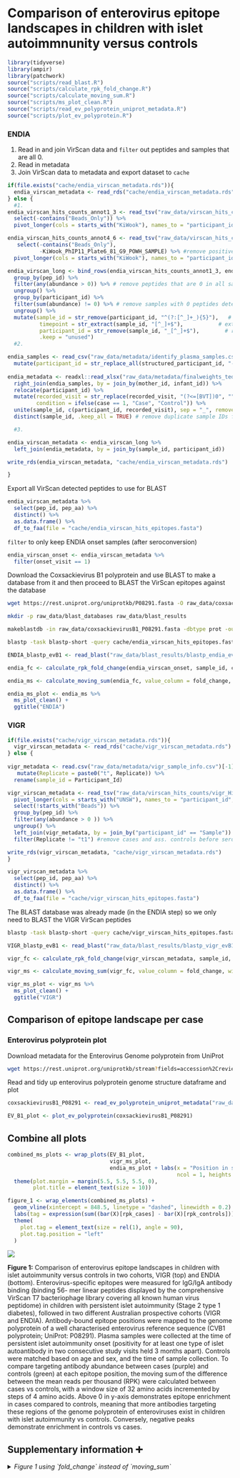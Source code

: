
# Comparison of enterovirus epitope landscapes in children with islet autoimmnunity versus controls

``` r
library(tidyverse)
library(ampir)
library(patchwork)
source("scripts/read_blast.R")
source("scripts/calculate_rpk_fold_change.R")
source("scripts/calculate_moving_sum.R")
source("scripts/ms_plot_clean.R")
source("scripts/read_ev_polyprotein_uniprot_metadata.R")
source("scripts/plot_ev_polyprotein.R")
```

### ENDIA

1.  Read in and join VirScan data and `filter` out peptides and samples
    that are all 0.
2.  Read in metadata
3.  Join VirScan data to metadata and export dataset to `cache`

``` r
if(file.exists("cache/endia_virscan_metadata.rds")){
  endia_virscan_metadata <- read_rds("cache/endia_virscan_metadata.rds")
} else {
  #1.
endia_virscan_hits_counts_annot1_3 <- read_tsv("raw_data/virscan_hits_counts/phip11_plate1-3_v_kiwook_2_CDIVirScan_000_Hits_counts_annotated.tsv") %>% 
  select(-contains("Beads_Only")) %>% 
  pivot_longer(cols = starts_with("KiWook"), names_to = "participant_id", values_to = "abundance") 

endia_virscan_hits_counts_annot4_6 <- read_tsv("raw_data/virscan_hits_counts/phip11_plate4-6_v_kiwook_2_CDIVirScan_000_Hits_counts_annotated.tsv") %>% 
   select(-contains("Beads_Only"),
          -KiWook_PhIP11_Plate6_81_G9_POWH_SAMPLE) %>% #remove positive control 
  pivot_longer(cols = starts_with("KiWook"), names_to = "participant_id", values_to = "abundance")

endia_virscan_long <- bind_rows(endia_virscan_hits_counts_annot1_3, endia_virscan_hits_counts_annot4_6) %>% 
  group_by(pep_id) %>%
  filter(any(abundance > 0)) %>% # remove peptides that are 0 in all samples
  ungroup() %>% 
  group_by(participant_id) %>% 
  filter(sum(abundance) != 0) %>% # remove samples with 0 peptides detected 
  ungroup() %>% 
  mutate(sample_id = str_remove(participant_id, "^(?:[^_]+_){5}"),   # keep everything after the 5th _
          timepoint = str_extract(sample_id, "[^_]+$"),           # extract last segment from sample_id
          participant_id = str_remove(sample_id, "_[^_]+$"),        # remove timepoint from sample_id
          .keep = "unused")
  #2.

endia_samples <- read_csv("raw_data/metadata/identify_plasma_samples.csv") %>% 
  mutate(participant_id = str_replace_all(structured_participant_id, "-", "_"), .keep = "unused") 
         
endia_metadata <- readxl::read_xlsx("raw_data/metadata/finalweights_teddy_plasma_with_visits_deidentified_confounders.xlsx") %>% 
  right_join(endia_samples, by = join_by(mother_id, infant_id)) %>% 
  relocate(participant_id) %>% 
  mutate(recorded_visit = str_replace(recorded_visit, "(?<=[BVT])0", ""), # replace 0 preceded by B, V or T
         condition = ifelse(case == 1, "Case", "Control")) %>% 
  unite(sample_id, c(participant_id, recorded_visit), sep = "_", remove = FALSE) %>% 
  distinct(sample_id, .keep_all = TRUE) # remove duplicate sample IDs from the NCC methodology

  #3.

endia_virscan_metadata <- endia_virscan_long %>% 
  left_join(endia_metadata, by = join_by(sample_id, participant_id)) 

write_rds(endia_virscan_metadata, "cache/endia_virscan_metadata.rds")

}
```

Export all VirScan detected peptides to use for BLAST

``` r
endia_virscan_metadata %>% 
  select(pep_id, pep_aa) %>% 
  distinct() %>% 
  as.data.frame() %>% 
  df_to_faa(file = "cache/endia_virscan_hits_epitopes.fasta")
```

`filter` to only keep ENDIA onset samples (after seroconversion)

``` r
endia_virscan_onset <- endia_virscan_metadata %>% 
  filter(onset_visit == 1)
```

Download the Coxsackievirus B1 polyprotein and use BLAST to make a
database from it and then proceed to BLAST the VirScan epitopes against
the database

``` bash
wget https://rest.uniprot.org/uniprotkb/P08291.fasta -O raw_data/coxsackievirusB1_P08291.fasta

mkdir -p raw_data/blast_databases raw_data/blast_results

makeblastdb -in raw_data/coxsackievirusB1_P08291.fasta -dbtype prot -out raw_data/blast_databases/coxsackievirusB1_P08291_db

blastp -task blastp-short -query cache/endia_virscan_hits_epitopes.fasta -db raw_data/blast_databases/coxsackievirusB1_P08291_db -outfmt '6 qaccver saccver pident nident length evalue bitscore mismatch gapopen qstart qend sstart send qseq sseq ppos stitle frames' -evalue 0.01 -word_size 2 -out raw_data/blast_results/blastp_endia_evB1_all_virscan_peps.blast
```

``` r
ENDIA_blastp_evB1 <- read_blast("raw_data/blast_results/blastp_endia_evB1_all_virscan_peps.blast")

endia_fc <- calculate_rpk_fold_change(endia_virscan_onset, sample_id, condition, pep_id, abundance, ENDIA_blastp_evB1)

endia_ms <- calculate_moving_sum(endia_fc, value_column = fold_change, win_size = 32, step_size = 4)

endia_ms_plot <- endia_ms %>% 
  ms_plot_clean() +
  ggtitle("ENDIA")
```

### VIGR

``` r
if(file.exists("cache/vigr_virscan_metadata.rds")){
  vigr_virscan_metadata <- read_rds("cache/vigr_virscan_metadata.rds")
} else {
  
vigr_metadata <- read.csv("raw_data/metadata/vigr_sample_info.csv")[-1] %>% 
   mutate(Replicate = paste0("t", Replicate)) %>% 
  rename(sample_id = Participant_Id)

vigr_virscan_metadata <- read_tsv("raw_data/virscan_hits_counts/vigr_Hits_counts_annotated.tsv") %>% 
  pivot_longer(cols = starts_with("UNSW"), names_to = "participant_id", values_to = "abundance") %>%
  select(!starts_with("Beads")) %>%
  group_by(pep_id) %>% 
  filter(any(abundance > 0 )) %>% 
  ungroup() %>% 
  left_join(vigr_metadata, by = join_by("participant_id" == "Sample")) %>% 
  filter(Replicate != "t1") #remove cases and ass. controls before seroconversion

write_rds(vigr_virscan_metadata, "cache/vigr_virscan_metadata.rds")
}
```

``` r
vigr_virscan_metadata %>% 
  select(pep_id, pep_aa) %>% 
  distinct() %>% 
  as.data.frame() %>% 
  df_to_faa(file = "cache/vigr_virscan_hits_epitopes.fasta")
```

The BLAST database was already made (in the ENDIA step) so we only need
to BLAST the VIGR VirScan peptides

``` bash
blastp -task blastp-short -query cache/vigr_virscan_hits_epitopes.fasta -db raw_data/blast_databases/coxsackievirusB1_P08291_db -outfmt '6 qaccver saccver pident nident length evalue bitscore mismatch gapopen qstart qend sstart send qseq sseq ppos stitle frames' -evalue 0.01 -word_size 2 -out raw_data/blast_results/blastp_vigr_evB1_all_virscan_peps.blast
```

``` r
VIGR_blastp_evB1 <- read_blast("raw_data/blast_results/blastp_vigr_evB1_all_virscan_peps.blast")

vigr_fc <- calculate_rpk_fold_change(vigr_virscan_metadata, sample_id, Condition, pep_id, abundance, VIGR_blastp_evB1)

vigr_ms <- calculate_moving_sum(vigr_fc, value_column = fold_change, win_size = 32, step_size = 4)

vigr_ms_plot <- vigr_ms %>% 
  ms_plot_clean() +
  ggtitle("VIGR")
```

## Comparison of epitope landscape per case

### Enterovirus polyprotein plot

Download metadata for the Enterovirus Genome polyprotein from UniProt

``` bash
wget https://rest.uniprot.org/uniprotkb/stream?fields=accession%2Creviewed%2Cid%2Cprotein_name%2Corganism_name%2Clength%2Csequence%2Cft_chain&format=tsv&query=%28%22Coxsackievirus+B1%22+AND+%28virus_host_name%3AHuman%29%29 -O raw_data/coxsackievirusB1_P08291.tsv
```

Read and tidy up enterovirus polyprotein genome structure dataframe and
plot

``` r
coxsackievirusB1_P08291 <- read_ev_polyprotein_uniprot_metadata("raw_data/coxsackievirusB1_P08291.tsv")

EV_B1_plot <- plot_ev_polyprotein(coxsackievirusB1_P08291)
```

## Combine all plots

``` r
combined_ms_plots <- wrap_plots(EV_B1_plot,
                                vigr_ms_plot,
                                endia_ms_plot + labs(x = "Position in sequence (amino acids)") + theme(legend.position = "bottom"),
                                                     ncol = 1, heights = c(0.3, 3, 3)) &
  theme(plot.margin = margin(5.5, 5.5, 5.5, 0),
        plot.title = element_text(size = 10)) 

figure_1 <- wrap_elements(combined_ms_plots) +
  geom_vline(xintercept = 848.5, linetype = "dashed", linewidth = 0.2) +
  labs(tag = expression(sum((bar(X)[rpk_cases] - bar(X)[rpk_controls])))) +
  theme(
    plot.tag = element_text(size = rel(1), angle = 90),
    plot.tag.position = "left"
  )
```

![](01_figure_01_CXVB_epitope_mapping_files/figure-gfm/unnamed-chunk-13-1.png)<!-- -->

**Figure 1:** Comparison of enterovirus epitope landscapes in children
with islet autoimmunity versus controls in two cohorts, VIGR (top) and
ENDIA (bottom). Enterovirus-specific epitopes were measured for IgG/IgA
antibody binding (binding 56- mer linear peptides displayed by the
comprehensive VirScan T7 bacteriophage library covering all known human
virus peptidome) in children with persistent islet autoimmunity (Stage 2
type 1 diabetes), followed in two different Australian prospective
cohorts (VIGR and ENDIA). Antibody-bound epitope positions were mapped
to the genome polyprotein of a well characterised enterovirus reference
sequence (CVB1 polyprotein; UniProt: P08291). Plasma samples were
collected at the time of persistent islet autoimmunity onset (positivity
for at least one type of islet autoantibody in two consecutive study
visits held 3 months apart). Controls were matched based on age and sex,
and the time of sample collection. To compare targeting antibody
abundance between cases (purple) and controls (green) at each epitope
position, the moving sum of the difference between the mean reads per
thousand (RPK) were calculated between cases vs controls, with a window
size of 32 amino acids incremented by steps of 4 amino acids. Above 0 in
y-axis demonstrates epitope enrichment in cases compared to controls,
meaning that more antibodies targeting these regions of the genome
polyprotein of enteroviruses exist in children with islet autoimmunity
vs controls. Conversely, negative peaks demonstrate enrichment in
controls vs cases.

## Supplementary information :heavy_plus_sign:

<details>
<summary>
<i> Figure 1 using `fold_change` instead of `moving_sum` </i>
</summary>

``` r
vigr_fc_plot <- vigr_fc %>%
    mutate(Condition = if_else(fold_change > 0, "Case", "Control")) %>% 
    ggplot(aes(x = (start + end) / 2, y = fold_change, fill = Condition)) +
    geom_bar(stat = "identity") +
    labs(x = "", fill = "", y = "") +
    theme_minimal() +
    theme(panel.grid.minor = element_blank(),
          panel.grid.major = element_blank()) +
    scale_fill_manual(values = c("Case" = "#d73027", "Control" = "#4575b4"), labels = c("Case", "Control")) +
    theme(legend.position = "none") +
    ggtitle("VIGR")

endia_fc_plot <- endia_fc %>%
    mutate(Condition = if_else(fold_change > 0, "Case", "Control")) %>% 
    ggplot(aes(x = (start + end) / 2, y = fold_change, fill = Condition)) +
    geom_bar(stat = "identity") +
    labs(x = "", fill = "", y = "") +
    theme_minimal() +
    theme(panel.grid.minor = element_blank(),
          panel.grid.major = element_blank()) +
    scale_fill_manual(values = c("Case" = "#d73027", "Control" = "#4575b4"), labels = c("Case", "Control")) +
    theme(legend.position = "none") +
    ggtitle("ENDIA")

combined_fc_plots <- wrap_plots(EV_B1_plot,
                                vigr_fc_plot,
                                endia_fc_plot + labs(x = "Position in sequence (amino acids)") + theme(legend.position = "bottom"),
                                                     ncol = 1, heights = c(0.3, 3, 3)) &
  theme(plot.margin = margin(5.5, 5.5, 5.5, 0),
        plot.title = element_text(size = 10)) 

wrap_elements(combined_fc_plots) +
  geom_vline(xintercept = 848.5, linetype = "dashed", linewidth = 0.2) +
  labs(tag = expression(bar(X)[rpk_cases] - bar(X)[rpk_controls])) +
  theme(
    plot.tag = element_text(size = rel(1), angle = 90),
    plot.tag.position = "left"
  )
```

![](01_figure_01_CXVB_epitope_mapping_files/figure-gfm/unnamed-chunk-14-1.png)<!-- -->

Using traditional fold change (division instead of subtraction)

``` r
endia_proper_fc_plot <- endia_fc %>%  
  mutate(proper_fold_change = log2((mean_rpk_per_pepControl + 1) / (mean_rpk_per_pepCase + 1))) %>% 
  mutate(Condition = if_else(proper_fold_change > 0, "Case", "Control")) %>% 
   ggplot(aes(x = (start + end) / 2, y = proper_fold_change, fill = Condition)) +
    geom_bar(stat = "identity") +
    labs(x = "", fill = "", y = "") +
    theme_minimal() +
    theme(panel.grid.minor = element_blank(),
          panel.grid.major = element_blank()) +
  ggtitle("ENDIA")

vigr_proper_fc_plot <- vigr_fc %>%
  mutate(proper_fold_change = log2((mean_rpk_per_pepControl + 1) / (mean_rpk_per_pepCase + 1))) %>% 
  mutate(Condition = if_else(proper_fold_change > 0, "Case", "Control")) %>% 
   ggplot(aes(x = (start + end) / 2, y = proper_fold_change, fill = Condition)) +
    geom_bar(stat = "identity") +
    labs(x = "", fill = "", y = "") +
    theme_minimal() +
    theme(panel.grid.minor = element_blank(),
          panel.grid.major = element_blank()) +
    ggtitle("VIGR")

combined_proper_fc_plots <- wrap_plots(EV_B1_plot,
                                vigr_proper_fc_plot,
                                endia_proper_fc_plot + labs(x = "Position in sequence (amino acids)") + theme(legend.position = "bottom"),
                                                     ncol = 1, heights = c(0.3, 3, 3)) &
  theme(plot.margin = margin(5.5, 5.5, 5.5, 0),
        plot.title = element_text(size = 10)) 

wrap_elements(combined_proper_fc_plots) +
  labs(tag = expression(log2(bar(X)[rpk_cases] / bar(X)[rpk_controls]))) +
  theme(
    plot.tag = element_text(size = rel(1), angle = 90),
    plot.tag.position = "left"
  )
```

![](01_figure_01_CXVB_epitope_mapping_files/figure-gfm/unnamed-chunk-15-1.png)<!-- -->

Using the `moving_sum` calculated on `proper_fold_change`

``` r
vigr_proper_fc <- vigr_fc %>%
  mutate(proper_fold_change = log2((mean_rpk_per_pepControl + 1) / (mean_rpk_per_pepCase + 1))) %>% 
  mutate(Condition = if_else(proper_fold_change > 0, "Case", "Control")) 

vigr_proper_fc_ms <- calculate_moving_sum(vigr_proper_fc, value_column = proper_fold_change, win_size = 32, step_size = 4)

vigr_proper_fc_ms_plot <- vigr_proper_fc_ms %>% 
  ms_plot_clean() +
    ggtitle("VIGR")

endia_proper_fc <- endia_fc %>%  
  mutate(proper_fold_change = log2((mean_rpk_per_pepControl + 1) / (mean_rpk_per_pepCase + 1))) %>% 
  mutate(Condition = if_else(proper_fold_change > 0, "Case", "Control"))

endia_proper_fc_ms <- calculate_moving_sum(endia_proper_fc, value_column = proper_fold_change, win_size = 32, step_size = 4)

endia_proper_fc_ms_plot <- endia_proper_fc_ms %>% 
  ms_plot_clean() +
    ggtitle("ENDIA")


combined_proper_fc_ms_plots <- wrap_plots(EV_B1_plot,
                                vigr_proper_fc_ms_plot,
                                endia_proper_fc_ms_plot + labs(x = "Position in sequence (amino acids)") + theme(legend.position = "bottom"),
                                                     ncol = 1, heights = c(0.3, 3, 3)) &
  theme(plot.margin = margin(5.5, 5.5, 5.5, 0),
        plot.title = element_text(size = 10)) 

wrap_elements(combined_proper_fc_ms_plots) +
  labs(tag = expression(sum(log2(bar(X)[rpk_cases] / bar(X)[rpk_controls])))) +
  theme(
    plot.tag = element_text(size = rel(1), angle = 90),
    plot.tag.position = "left"
  )
```

![](01_figure_01_CXVB_epitope_mapping_files/figure-gfm/unnamed-chunk-16-1.png)<!-- -->

As above but without using `log2`

``` r
vigr_proper_fc_nl <- vigr_fc %>%
 # mutate(proper_fold_change = (mean_rpk_per_pepControl + 1) / (mean_rpk_per_pepCase + 1)) %>% 
   mutate(proper_fold_change = mean_rpk_per_pepControl / mean_rpk_per_pepCase) %>% 
  mutate(Condition = if_else(proper_fold_change > 0, "Case", "Control")) 

vigr_proper_fc_nl_ms <- calculate_moving_sum(vigr_proper_fc, value_column = proper_fold_change, win_size = 32, step_size = 4)

vigr_proper_fc_ms_nl_plot <- vigr_proper_fc_nl_ms %>% 
  ms_plot_clean() +
    ggtitle("VIGR")

endia_proper_fc_nl <- endia_fc %>%  
  #mutate(proper_fold_change = (mean_rpk_per_pepControl + 1) / (mean_rpk_per_pepCase + 1)) %>% 
  mutate(proper_fold_change = mean_rpk_per_pepControl / mean_rpk_per_pepCase) %>% 
  mutate(Condition = if_else(proper_fold_change > 0, "Case", "Control"))

endia_proper_fc_nl_ms <- calculate_moving_sum(endia_proper_fc_nl, value_column = proper_fold_change, win_size = 32, step_size = 4)

endia_proper_fc_nl_ms_plot <- endia_proper_fc_nl_ms %>% 
  ms_plot_clean() +
    ggtitle("ENDIA")

combined_proper_fc_nl_ms_plots <- wrap_plots(EV_B1_plot,
                                vigr_proper_fc_ms_nl_plot,
                                endia_proper_fc_nl_ms_plot + labs(x = "Position in sequence (amino acids)") + theme(legend.position = "bottom"),
                                                     ncol = 1, heights = c(0.3, 3, 3)) &
  theme(plot.margin = margin(5.5, 5.5, 5.5, 0),
        plot.title = element_text(size = 10)) 

wrap_elements(combined_proper_fc_nl_ms_plots) +
  labs(tag = expression(sum(bar(X)[rpk_cases] / bar(X)[rpk_controls]))) +
  theme(
    plot.tag = element_text(size = rel(1), angle = 90),
    plot.tag.position = "left"
  )
```

![](01_figure_01_CXVB_epitope_mapping_files/figure-gfm/unnamed-chunk-17-1.png)<!-- -->

</details>
